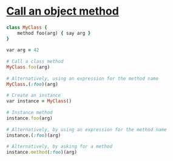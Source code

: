 [1]: https://rosettacode.org/wiki/Call_an_object_method

# [Call an object method][1]

```ruby
class MyClass {
    method foo(arg) { say arg }
}
 
var arg = 42
 
# Call a class method
MyClass.foo(arg)
 
# Alternatively, using an expression for the method name
MyClass.(:foo)(arg)
 
# Create an instance
var instance = MyClass()
 
# Instance method
instance.foo(arg)
 
# Alternatively, by using an expression for the method name
instance.(:foo)(arg)
 
# Alternatively, by asking for a method
instance.method(:foo)(arg)
```
